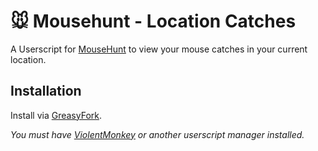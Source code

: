 # 🐭️ Mousehunt - Location Catches

A Userscript for [MouseHunt](https://mousehuntgame.com) to view your mouse catches in your current location.

## Installation

Install via [GreasyFork](https://greasyfork.org/en/scripts/463018-mousehunt-location-catches).

*You must have [ViolentMonkey](https://violentmonkey.github.io/) or another userscript manager installed.*
